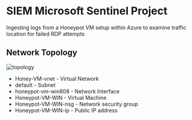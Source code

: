# SIEM Microsoft Sentinel Project
Ingesting logs from a Honeypot VM setup within Azure to examine traffic location for failed RDP attempts

## Network Topology
![topology](https://github.com/DRDohvaken/siem-azure-project/assets/8603276/f6e9668c-88ae-4b9b-b2ba-691f10502226)

- Honey-VM-vnet - Virtual Network
- default - Subnet
- honeypot-vm-win808 - Network Interface
- Honeypot-VM-WIN - Virtual Machine
- Honeypot-VM-WIN-nsg - Network security group
- Honeypot-VM-WIN-ip - Public IP address
